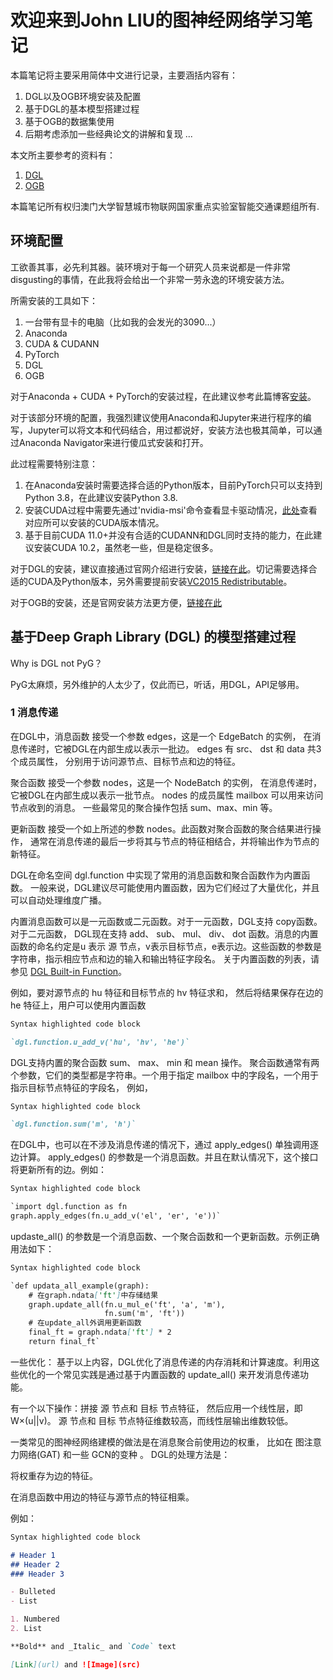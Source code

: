 # 欢迎来到John LIU的图神经网络学习笔记

本篇笔记将主要采用简体中文进行记录，主要涵括内容有：

1. DGL以及OGB环境安装及配置
2. 基于DGL的基本模型搭建过程
3. 基于OGB的数据集使用
4. 后期考虑添加一些经典论文的讲解和复现 ...

本文所主要参考的资料有：

1. [DGL](https://docs.dgl.ai/guide_cn/index.html)
2. [OGB](https://ogb.stanford.edu/)

本篇笔记所有权归澳门大学智慧城市物联网国家重点实验室智能交通课题组所有.

## 环境配置

工欲善其事，必先利其器。装环境对于每一个研究人员来说都是一件非常disgusting的事情，在此我将会给出一个非常一劳永逸的环境安装方法。

所需安装的工具如下：

1. 一台带有显卡的电脑（比如我的会发光的3090...）
2. Anaconda
3. CUDA & CUDANN
4. PyTorch
5. DGL
6. OGB

对于Anaconda + CUDA + PyTorch的安装过程，在此建议参考此篇博客[安装](https://blog.csdn.net/u012369535/article/details/106950286/)。

对于该部分环境的配置，我强烈建议使用Anaconda和Jupyter来进行程序的编写，Jupyter可以将文本和代码结合，用过都说好，安装方法也极其简单，可以通过Anaconda Navigator来进行傻瓜式安装和打开。

此过程需要特别注意：

1. 在Anaconda安装时需要选择合适的Python版本，目前PyTorch只可以支持到Python 3.8，在此建议安装Python 3.8.
2. 安装CUDA过程中需要先通过'nvidia-msi'命令查看显卡驱动情况，[此处](https://docs.nvidia.com/cuda/cuda-toolkit-release-notes/index.html)查看对应所可以安装的CUDA版本情况。
3. 基于目前CUDA 11.0+并没有合适的CUDANN和DGL同时支持的能力，在此建议安装CUDA 10.2，虽然老一些，但是稳定很多。

对于DGL的安装，建议直接通过官网介绍进行安装，[链接在此](https://www.dgl.ai/pages/start.html)。切记需要选择合适的CUDA及Python版本，另外需要提前安装[VC2015 Redistributable](https://www.microsoft.com/en-us/download/details.aspx?id=48145)。

对于OGB的安装，还是官网安装方法更方便，[链接在此](https://ogb.stanford.edu/docs/home/)

## 基于Deep Graph Library (DGL) 的模型搭建过程

Why is DGL not PyG？

PyG太麻烦，另外维护的人太少了，仅此而已，听话，用DGL，API足够用。

### 1 消息传递

在DGL中，消息函数 接受一个参数 edges，这是一个 EdgeBatch 的实例， 在消息传递时，它被DGL在内部生成以表示一批边。 edges 有 src、 dst 和 data 共3个成员属性， 分别用于访问源节点、目标节点和边的特征。

聚合函数 接受一个参数 nodes，这是一个 NodeBatch 的实例， 在消息传递时，它被DGL在内部生成以表示一批节点。 nodes 的成员属性 mailbox 可以用来访问节点收到的消息。 一些最常见的聚合操作包括 sum、max、min 等。

更新函数 接受一个如上所述的参数 nodes。此函数对聚合函数的聚合结果进行操作， 通常在消息传递的最后一步将其与节点的特征相结合，并将输出作为节点的新特征。

DGL在命名空间 dgl.function 中实现了常用的消息函数和聚合函数作为内置函数。 一般来说，DGL建议尽可能使用内置函数，因为它们经过了大量优化，并且可以自动处理维度广播。

内置消息函数可以是一元函数或二元函数。对于一元函数，DGL支持 copy函数。对于二元函数， DGL现在支持 add、 sub、 mul、 div、 dot 函数。消息的内置函数的命名约定是u 表示 源 节点，v表示目标节点，e表示边。这些函数的参数是字符串，指示相应节点和边的输入和输出特征字段名。 关于内置函数的列表，请参见 [DGL Built-in Function](https://docs.dgl.ai/api/python/dgl.function.html#api-built-in)。

例如，要对源节点的 hu 特征和目标节点的 hv 特征求和， 然后将结果保存在边的 he 特征上，用户可以使用内置函数

```markdown
Syntax highlighted code block

`dgl.function.u_add_v('hu', 'hv', 'he')`
```

DGL支持内置的聚合函数 sum、 max、 min 和 mean 操作。 聚合函数通常有两个参数，它们的类型都是字符串。一个用于指定 mailbox 中的字段名，一个用于指示目标节点特征的字段名， 例如， 

```markdown
Syntax highlighted code block

`dgl.function.sum('m', 'h')`
```

在DGL中，也可以在不涉及消息传递的情况下，通过 apply_edges() 单独调用逐边计算。 apply_edges() 的参数是一个消息函数。并且在默认情况下，这个接口将更新所有的边。例如：
```markdown
Syntax highlighted code block

`import dgl.function as fn
graph.apply_edges(fn.u_add_v('el', 'er', 'e'))`
```

updaste_all() 的参数是一个消息函数、一个聚合函数和一个更新函数。示例正确用法如下：

```markdown
Syntax highlighted code block

`def updata_all_example(graph):
    # 在graph.ndata['ft']中存储结果
    graph.update_all(fn.u_mul_e('ft', 'a', 'm'),
                     fn.sum('m', 'ft'))
    # 在update_all外调用更新函数
    final_ft = graph.ndata['ft'] * 2
    return final_ft`
```

一些优化：
基于以上内容，DGL优化了消息传递的内存消耗和计算速度。利用这些优化的一个常见实践是通过基于内置函数的 update_all() 来开发消息传递功能。

有一个以下操作：拼接 源 节点和 目标 节点特征， 然后应用一个线性层，即 W×(u||v)。 源 节点和 目标 节点特征维数较高，而线性层输出维数较低。

一类常见的图神经网络建模的做法是在消息聚合前使用边的权重， 比如在 图注意力网络(GAT) 和一些 GCN的变种 。 DGL的处理方法是：

将权重存为边的特征。

在消息函数中用边的特征与源节点的特征相乘。

例如：

```markdown
Syntax highlighted code block

# Header 1
## Header 2
### Header 3

- Bulleted
- List

1. Numbered
2. List

**Bold** and _Italic_ and `Code` text

[Link](url) and ![Image](src)
```
